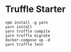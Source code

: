 # Truffle Starter

```
npm install -g yarn
yarn install
yarn truffle compile
yarn truffle migrate
docker-compose up -d
yarn truffle test
```
